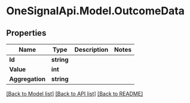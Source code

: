 # OneSignalApi.Model.OutcomeData

## Properties

Name | Type | Description | Notes
------------ | ------------- | ------------- | -------------
**Id** | **string** |  | 
**Value** | **int** |  | 
**Aggregation** | **string** |  | 

[[Back to Model list]](../README.md#documentation-for-models) [[Back to API list]](../README.md#documentation-for-api-endpoints) [[Back to README]](../README.md)

